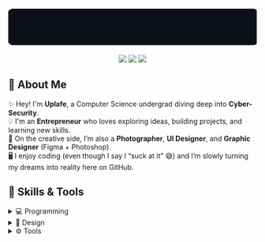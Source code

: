 <!-- Uplafe GitHub Profile README -->
<p align="center">
  <img src="welcome.gif" alt="Welcome GIF" width="800"/>
</p>

<p align="center">
  <img src="https://img.shields.io/badge/Computer%20Science-Cyber%20Security-blue?style=for-the-badge" />
  <img src="https://img.shields.io/badge/Entrepreneur-💸-brightgreen?style=for-the-badge" />
  <img src="https://img.shields.io/badge/Always%20Learning-🚀-orange?style=for-the-badge" />
</p>


## 🔹 About Me  

✨ Hey! I'm **Uplafe**, a Computer Science undergrad diving deep into **Cyber-Security**.  
💡 I'm an **Entrepreneur** who loves exploring ideas, building projects, and learning new skills.  
🎨 On the creative side, I’m also a **Photographer**, **UI Designer**, and **Graphic Designer** (Figma + Photoshop).  
🖥️ I enjoy coding (even though I say I “suck at it” 😅) and I’m slowly turning my dreams into reality here on GitHub.  

## 🚀 Skills & Tools  

<details>
  <summary>💻 Programming</summary>
  <br/>
  <img src="(https://skillicons.dev/icons?i=js,html,css,wasm)](https://skillicons.dev)" />
  <img src="https://img.shields.io/badge/Python-3776AB?style=for-the-badge&logo=python&logoColor=white" />
  <img src="https://img.shields.io/badge/Java-007396?style=for-the-badge&logo=java&logoColor=white" />
</details>

<details>
  <summary>🎨 Design</summary>
  <br/>
  <img src="https://img.shields.io/badge/Figma-F24E1E?style=for-the-badge&logo=figma&logoColor=white" />
  <img src="https://img.shields.io/badge/Adobe%20Photoshop-31A8FF?style=for-the-badge&logo=adobe%20photoshop&logoColor=white" />
  <img src="https://img.shields.io/badge/Photography-000000?style=for-the-badge&logo=camera&logoColor=white" />
</details>

<details>
  <summary>⚙️ Tools</summary>
  <br/>
  <img src="https://img.shields.io/badge/Git-F05032?style=for-the-badge&logo=git&logoColor=white" />
  <img src="https://img.shields.io/badge/GitHub-181717?style=for-the-badge&logo=github&logoColor=white" />
  <img src="https://img.shields.io/badge/Linux-FCC624?style=for-the-badge&logo=linux&logoColor=black" />
</details>

